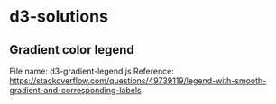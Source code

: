 # d3-solutions
## Gradient color legend 
File name: d3-gradient-legend.js
Reference: https://stackoverflow.com/questions/49739119/legend-with-smooth-gradient-and-corresponding-labels
